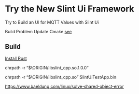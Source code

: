 # Try the New Slint Ui Framework

Try to Build an UI for MQTT Values with Slint Ui

Build Problem Update Cmake [see](https://github.com/slint-ui/slint/issues/2518)

## Build

[Install Rust](https://www.rust-lang.org/tools/install)


chrpath -r “\$\ORIGIN/libslint_cpp.so.1.0.0” <executable>

chrpath -r “\$\ORIGIN/libslint_cpp.so” SlintUiTestApp.bin

https://www.baeldung.com/linux/solve-shared-object-error